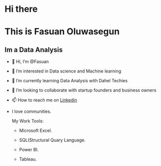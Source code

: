 # Hi there
# This is Fasuan Oluwasegun 
## Im a Data Analysis 

- 👋 Hi, I’m @Fasuan
- 👀 I’m interested in Data science and Machine learning
- 🌱 I’m currently learning Data Analysis with Dahel Techies
- 💞️ I’m looking to collaborate with startup founders and business owners
- 📫 How to reach me on  [Linkedin](https://www.linkedin.com/in/oluwasegun-fasuan-56a009247)
- I love communities.

  My Work Tools:
  
   - Microsoft Excel.
  
   - SQL(Structural Quary Language.
  
   - Power BI.
  
   - Tableau.


<!---
Shegzysport/Shegzysport is a ✨ special ✨ repository because its `README.md` (this file) appears on your GitHub profile.
You can click the Preview link to take a look at your changes.
--->

